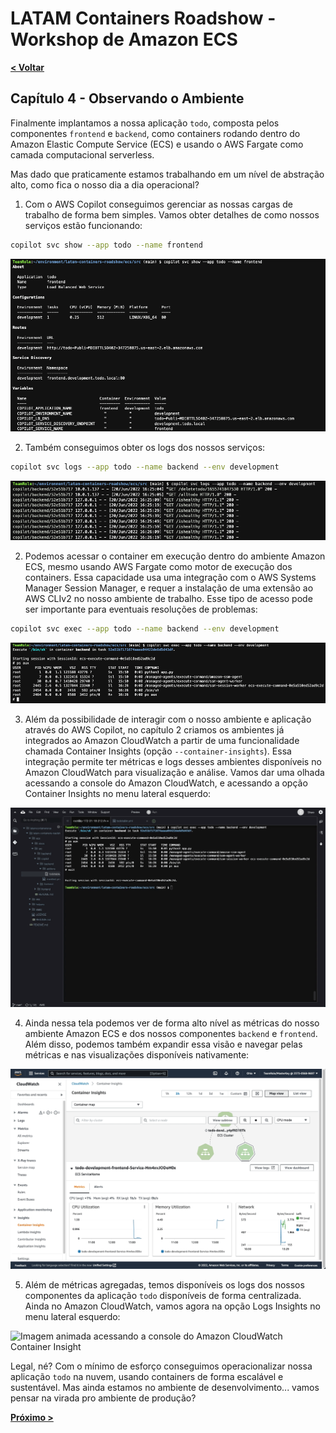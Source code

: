 # LATAM Containers Roadshow - Workshop de Amazon ECS

[**< Voltar**](./3-Deploy.md)

## Capítulo 4 - Observando o Ambiente

Finalmente implantamos a nossa aplicação `todo`, composta pelos componentes `frontend` e `backend`, como containers rodando dentro do Amazon Elastic Compute Service (ECS) e usando o AWS Fargate como camada computacional serverless.

Mas dado que praticamente estamos trabalhando em um nível de abstração alto, como fica o nosso dia a dia operacional?

1. Com o AWS Copilot conseguimos gerenciar as nossas cargas de trabalho de forma bem simples. Vamos obter detalhes de como nossos serviços estão funcionando:

```bash
copilot svc show --app todo --name frontend
```

![Captura de tela com o resultado do comando 'copilot svc status'](../static/4.1-copilot_svc_show.png)

2. Também conseguimos obter os logs dos nossos serviços:

```bash
copilot svc logs --app todo --name backend --env development
```

![Captura de tela com o resultado do comando 'copilot svc status'](../static/4.2-copilot_svc_logs.png)

2. Podemos acessar o container em execução dentro do ambiente Amazon ECS, mesmo usando AWS Fargate como motor de execução dos containers. Essa capacidade usa uma integração com o AWS Systems Manager Session Manager, e requer a instalação de uma extensão ao AWS CLIv2 no nosso ambiente de trabalho. Esse tipo de acesso pode ser importante para eventuais resoluções de problemas:

```bash
copilot svc exec --app todo --name backend --env development
```

![Captura de tela com o resultado do comando 'copilot svc exec'](../static/4.3-copilot_svc_exec.png)

3. Além da possibilidade de interagir com o nosso ambiente e aplicação através do AWS Copilot, no capítulo 2 criamos os ambientes já integrados ao Amazon CloudWatch a partir de uma funcionalidade chamada Container Insights (opção `--container-insights`). Essa integração permite ter métricas e logs desses ambientes disponíveis no Amazon CloudWatch para visualização e análise. Vamos dar uma olhada acessando a console do Amazon CloudWatch, e acessando a opção Container Insights no menu lateral esquerdo:

![Imagem animada acessando a console do Amazon CloudWatch Container Insight](../static/4.4-cloudwatch_container_insights.gif)

4. Ainda nessa tela podemos ver de forma alto nível as métricas do nosso ambiente Amazon ECS e dos nossos componentes `backend` e `frontend`. Além disso, podemos também expandir essa visão e navegar pelas métricas e nas visualizações disponíveis nativamente:

![Imagem animada acessando a console do Amazon CloudWatch Container Insight](../static/4.5-cloudwatch_container_insights_details.gif)

5. Além de métricas agregadas, temos disponíveis os logs dos nossos componentes da aplicação `todo` disponíveis de forma centralizada. Ainda no Amazon CloudWatch, vamos agora na opção Logs Insights no menu lateral esquerdo:

![Imagem animada acessando a console do Amazon CloudWatch Container Insight](../static/4.6-cloudwatch_logs_insights.gif)

Legal, né? Com o mínimo de esforço conseguimos operacionalizar nossa aplicação `todo` na nuvem, usando containers de forma escalável e sustentável. Mas ainda estamos no ambiente de desenvolvimento... vamos pensar na virada pro ambiente de produção?

[**Próximo >**](./5-Automate.md)